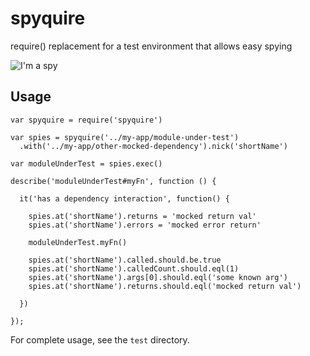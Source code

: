# spyquire

require() replacement for a test environment that allows easy spying

![I'm a spy](http://i.imgur.com/yuKcrP9.jpg)

## Usage

```
var spyquire = require('spyquire')

var spies = spyquire('../my-app/module-under-test')
  .with('../my-app/other-mocked-dependency').nick('shortName')

var moduleUnderTest = spies.exec()

describe('moduleUnderTest#myFn', function () {

  it('has a dependency interaction', function() {

    spies.at('shortName').returns = 'mocked return val'
    spies.at('shortName').errors = 'mocked error return'

    moduleUnderTest.myFn()

    spies.at('shortName').called.should.be.true
    spies.at('shortName').calledCount.should.eql(1)
    spies.at('shortName').args[0].should.eql('some known arg')
    spies.at('shortName').returns.should.eql('mocked return val')

  })

});

```

For complete usage, see the `test` directory.